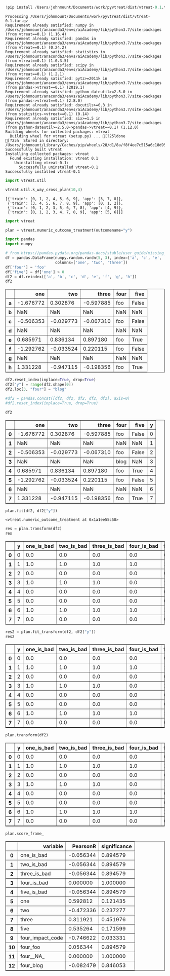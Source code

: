

```python
!pip install /Users/johnmount/Documents/work/pyvtreat/dist/vtreat-0.1.tar.gz 
```

    Processing /Users/johnmount/Documents/work/pyvtreat/dist/vtreat-0.1.tar.gz
    Requirement already satisfied: numpy in /Users/johnmount/anaconda3/envs/aiAcademy/lib/python3.7/site-packages (from vtreat==0.1) (1.16.4)
    Requirement already satisfied: pandas in /Users/johnmount/anaconda3/envs/aiAcademy/lib/python3.7/site-packages (from vtreat==0.1) (0.24.2)
    Requirement already satisfied: statistics in /Users/johnmount/anaconda3/envs/aiAcademy/lib/python3.7/site-packages (from vtreat==0.1) (1.0.3.5)
    Requirement already satisfied: scipy in /Users/johnmount/anaconda3/envs/aiAcademy/lib/python3.7/site-packages (from vtreat==0.1) (1.2.1)
    Requirement already satisfied: pytz>=2011k in /Users/johnmount/anaconda3/envs/aiAcademy/lib/python3.7/site-packages (from pandas->vtreat==0.1) (2019.1)
    Requirement already satisfied: python-dateutil>=2.5.0 in /Users/johnmount/anaconda3/envs/aiAcademy/lib/python3.7/site-packages (from pandas->vtreat==0.1) (2.8.0)
    Requirement already satisfied: docutils>=0.3 in /Users/johnmount/anaconda3/envs/aiAcademy/lib/python3.7/site-packages (from statistics->vtreat==0.1) (0.14)
    Requirement already satisfied: six>=1.5 in /Users/johnmount/anaconda3/envs/aiAcademy/lib/python3.7/site-packages (from python-dateutil>=2.5.0->pandas->vtreat==0.1) (1.12.0)
    Building wheels for collected packages: vtreat
      Building wheel for vtreat (setup.py) ... [?25ldone
    [?25h  Stored in directory: /Users/johnmount/Library/Caches/pip/wheels/28/d1/8a/f8f4ee7c515a6c18d95d64f4d49327fe498b9e6e23d04c7159
    Successfully built vtreat
    Installing collected packages: vtreat
      Found existing installation: vtreat 0.1
        Uninstalling vtreat-0.1:
          Successfully uninstalled vtreat-0.1
    Successfully installed vtreat-0.1



```python
import vtreat.util
```


```python
vtreat.util.k_way_cross_plan(10,4)
```




    [{'train': [0, 1, 2, 4, 5, 6, 9], 'app': [3, 7, 8]},
     {'train': [3, 4, 5, 6, 7, 8, 9], 'app': [0, 1, 2]},
     {'train': [0, 1, 2, 3, 5, 6, 7, 8], 'app': [4, 9]},
     {'train': [0, 1, 2, 3, 4, 7, 8, 9], 'app': [5, 6]}]




```python
import vtreat
```


```python
plan = vtreat.numeric_outcome_treatment(outcomename="y")
```


```python
import pandas
import numpy
```


```python
# from https://pandas.pydata.org/pandas-docs/stable/user_guide/missing_data.html
df = pandas.DataFrame(numpy.random.randn(5, 3), index=['a', 'c', 'e', 'f', 'h'],
                      columns=['one', 'two', 'three'])
df['four'] = 'foo'
df['five'] = df['one'] > 0
df2 = df.reindex(['a', 'b', 'c', 'd', 'e', 'f', 'g', 'h'])
df2
```




<div>
<style scoped>
    .dataframe tbody tr th:only-of-type {
        vertical-align: middle;
    }

    .dataframe tbody tr th {
        vertical-align: top;
    }

    .dataframe thead th {
        text-align: right;
    }
</style>
<table border="1" class="dataframe">
  <thead>
    <tr style="text-align: right;">
      <th></th>
      <th>one</th>
      <th>two</th>
      <th>three</th>
      <th>four</th>
      <th>five</th>
    </tr>
  </thead>
  <tbody>
    <tr>
      <th>a</th>
      <td>-1.676772</td>
      <td>0.302876</td>
      <td>-0.597885</td>
      <td>foo</td>
      <td>False</td>
    </tr>
    <tr>
      <th>b</th>
      <td>NaN</td>
      <td>NaN</td>
      <td>NaN</td>
      <td>NaN</td>
      <td>NaN</td>
    </tr>
    <tr>
      <th>c</th>
      <td>-0.506353</td>
      <td>-0.029773</td>
      <td>-0.067310</td>
      <td>foo</td>
      <td>False</td>
    </tr>
    <tr>
      <th>d</th>
      <td>NaN</td>
      <td>NaN</td>
      <td>NaN</td>
      <td>NaN</td>
      <td>NaN</td>
    </tr>
    <tr>
      <th>e</th>
      <td>0.685971</td>
      <td>0.836134</td>
      <td>0.897180</td>
      <td>foo</td>
      <td>True</td>
    </tr>
    <tr>
      <th>f</th>
      <td>-1.292762</td>
      <td>-0.033524</td>
      <td>0.220115</td>
      <td>foo</td>
      <td>False</td>
    </tr>
    <tr>
      <th>g</th>
      <td>NaN</td>
      <td>NaN</td>
      <td>NaN</td>
      <td>NaN</td>
      <td>NaN</td>
    </tr>
    <tr>
      <th>h</th>
      <td>1.331228</td>
      <td>-0.947115</td>
      <td>-0.198356</td>
      <td>foo</td>
      <td>True</td>
    </tr>
  </tbody>
</table>
</div>




```python
df2.reset_index(inplace=True, drop=True)
df2["y"] = range(df2.shape[0])
df2.loc[3, "four"] = "blog"
```


```python
#df2 = pandas.concat([df2, df2, df2, df2, df2], axis=0)
#df2.reset_index(inplace=True, drop=True)
```


```python
df2
```




<div>
<style scoped>
    .dataframe tbody tr th:only-of-type {
        vertical-align: middle;
    }

    .dataframe tbody tr th {
        vertical-align: top;
    }

    .dataframe thead th {
        text-align: right;
    }
</style>
<table border="1" class="dataframe">
  <thead>
    <tr style="text-align: right;">
      <th></th>
      <th>one</th>
      <th>two</th>
      <th>three</th>
      <th>four</th>
      <th>five</th>
      <th>y</th>
    </tr>
  </thead>
  <tbody>
    <tr>
      <th>0</th>
      <td>-1.676772</td>
      <td>0.302876</td>
      <td>-0.597885</td>
      <td>foo</td>
      <td>False</td>
      <td>0</td>
    </tr>
    <tr>
      <th>1</th>
      <td>NaN</td>
      <td>NaN</td>
      <td>NaN</td>
      <td>NaN</td>
      <td>NaN</td>
      <td>1</td>
    </tr>
    <tr>
      <th>2</th>
      <td>-0.506353</td>
      <td>-0.029773</td>
      <td>-0.067310</td>
      <td>foo</td>
      <td>False</td>
      <td>2</td>
    </tr>
    <tr>
      <th>3</th>
      <td>NaN</td>
      <td>NaN</td>
      <td>NaN</td>
      <td>blog</td>
      <td>NaN</td>
      <td>3</td>
    </tr>
    <tr>
      <th>4</th>
      <td>0.685971</td>
      <td>0.836134</td>
      <td>0.897180</td>
      <td>foo</td>
      <td>True</td>
      <td>4</td>
    </tr>
    <tr>
      <th>5</th>
      <td>-1.292762</td>
      <td>-0.033524</td>
      <td>0.220115</td>
      <td>foo</td>
      <td>False</td>
      <td>5</td>
    </tr>
    <tr>
      <th>6</th>
      <td>NaN</td>
      <td>NaN</td>
      <td>NaN</td>
      <td>NaN</td>
      <td>NaN</td>
      <td>6</td>
    </tr>
    <tr>
      <th>7</th>
      <td>1.331228</td>
      <td>-0.947115</td>
      <td>-0.198356</td>
      <td>foo</td>
      <td>True</td>
      <td>7</td>
    </tr>
  </tbody>
</table>
</div>




```python
plan.fit(df2, df2["y"])
```




    <vtreat.numeric_outcome_treatment at 0x1a1ee55c50>




```python
res = plan.transform(df2)
res
```




<div>
<style scoped>
    .dataframe tbody tr th:only-of-type {
        vertical-align: middle;
    }

    .dataframe tbody tr th {
        vertical-align: top;
    }

    .dataframe thead th {
        text-align: right;
    }
</style>
<table border="1" class="dataframe">
  <thead>
    <tr style="text-align: right;">
      <th></th>
      <th>y</th>
      <th>one_is_bad</th>
      <th>two_is_bad</th>
      <th>three_is_bad</th>
      <th>four_is_bad</th>
      <th>five_is_bad</th>
      <th>one</th>
      <th>two</th>
      <th>three</th>
      <th>five</th>
      <th>four_impact_code</th>
      <th>four_foo</th>
      <th>four__NA_</th>
      <th>four_blog</th>
    </tr>
  </thead>
  <tbody>
    <tr>
      <th>0</th>
      <td>0</td>
      <td>0.0</td>
      <td>0.0</td>
      <td>0.0</td>
      <td>0.0</td>
      <td>0.0</td>
      <td>-1.676772</td>
      <td>0.302876</td>
      <td>-0.597885</td>
      <td>0.0</td>
      <td>0.009018</td>
      <td>1</td>
      <td>0</td>
      <td>0</td>
    </tr>
    <tr>
      <th>1</th>
      <td>1</td>
      <td>1.0</td>
      <td>1.0</td>
      <td>1.0</td>
      <td>1.0</td>
      <td>1.0</td>
      <td>-0.291738</td>
      <td>0.025720</td>
      <td>0.050749</td>
      <td>0.4</td>
      <td>0.000000</td>
      <td>0</td>
      <td>1</td>
      <td>0</td>
    </tr>
    <tr>
      <th>2</th>
      <td>2</td>
      <td>0.0</td>
      <td>0.0</td>
      <td>0.0</td>
      <td>0.0</td>
      <td>0.0</td>
      <td>-0.506353</td>
      <td>-0.029773</td>
      <td>-0.067310</td>
      <td>0.0</td>
      <td>0.009018</td>
      <td>1</td>
      <td>0</td>
      <td>0</td>
    </tr>
    <tr>
      <th>3</th>
      <td>3</td>
      <td>1.0</td>
      <td>1.0</td>
      <td>1.0</td>
      <td>0.0</td>
      <td>1.0</td>
      <td>-0.291738</td>
      <td>0.025720</td>
      <td>0.050749</td>
      <td>0.4</td>
      <td>-0.009719</td>
      <td>0</td>
      <td>0</td>
      <td>1</td>
    </tr>
    <tr>
      <th>4</th>
      <td>4</td>
      <td>0.0</td>
      <td>0.0</td>
      <td>0.0</td>
      <td>0.0</td>
      <td>0.0</td>
      <td>0.685971</td>
      <td>0.836134</td>
      <td>0.897180</td>
      <td>1.0</td>
      <td>0.009018</td>
      <td>1</td>
      <td>0</td>
      <td>0</td>
    </tr>
    <tr>
      <th>5</th>
      <td>5</td>
      <td>0.0</td>
      <td>0.0</td>
      <td>0.0</td>
      <td>0.0</td>
      <td>0.0</td>
      <td>-1.292762</td>
      <td>-0.033524</td>
      <td>0.220115</td>
      <td>0.0</td>
      <td>0.009018</td>
      <td>1</td>
      <td>0</td>
      <td>0</td>
    </tr>
    <tr>
      <th>6</th>
      <td>6</td>
      <td>1.0</td>
      <td>1.0</td>
      <td>1.0</td>
      <td>1.0</td>
      <td>1.0</td>
      <td>-0.291738</td>
      <td>0.025720</td>
      <td>0.050749</td>
      <td>0.4</td>
      <td>0.000000</td>
      <td>0</td>
      <td>1</td>
      <td>0</td>
    </tr>
    <tr>
      <th>7</th>
      <td>7</td>
      <td>0.0</td>
      <td>0.0</td>
      <td>0.0</td>
      <td>0.0</td>
      <td>0.0</td>
      <td>1.331228</td>
      <td>-0.947115</td>
      <td>-0.198356</td>
      <td>1.0</td>
      <td>0.009018</td>
      <td>1</td>
      <td>0</td>
      <td>0</td>
    </tr>
  </tbody>
</table>
</div>




```python
res2 = plan.fit_transform(df2, df2["y"])
res2
```




<div>
<style scoped>
    .dataframe tbody tr th:only-of-type {
        vertical-align: middle;
    }

    .dataframe tbody tr th {
        vertical-align: top;
    }

    .dataframe thead th {
        text-align: right;
    }
</style>
<table border="1" class="dataframe">
  <thead>
    <tr style="text-align: right;">
      <th></th>
      <th>y</th>
      <th>one_is_bad</th>
      <th>two_is_bad</th>
      <th>three_is_bad</th>
      <th>four_is_bad</th>
      <th>five_is_bad</th>
      <th>one</th>
      <th>two</th>
      <th>three</th>
      <th>five</th>
      <th>four_impact_code</th>
      <th>four_foo</th>
      <th>four__NA_</th>
      <th>four_blog</th>
    </tr>
  </thead>
  <tbody>
    <tr>
      <th>0</th>
      <td>0</td>
      <td>0.0</td>
      <td>0.0</td>
      <td>0.0</td>
      <td>0.0</td>
      <td>0.0</td>
      <td>-1.676772</td>
      <td>0.302876</td>
      <td>-0.597885</td>
      <td>0.0</td>
      <td>0.195219</td>
      <td>1</td>
      <td>0</td>
      <td>0</td>
    </tr>
    <tr>
      <th>1</th>
      <td>1</td>
      <td>1.0</td>
      <td>1.0</td>
      <td>1.0</td>
      <td>1.0</td>
      <td>1.0</td>
      <td>-0.291738</td>
      <td>0.025720</td>
      <td>0.050749</td>
      <td>0.4</td>
      <td>0.000000</td>
      <td>0</td>
      <td>1</td>
      <td>0</td>
    </tr>
    <tr>
      <th>2</th>
      <td>2</td>
      <td>0.0</td>
      <td>0.0</td>
      <td>0.0</td>
      <td>0.0</td>
      <td>0.0</td>
      <td>-0.506353</td>
      <td>-0.029773</td>
      <td>-0.067310</td>
      <td>0.0</td>
      <td>0.043956</td>
      <td>1</td>
      <td>0</td>
      <td>0</td>
    </tr>
    <tr>
      <th>3</th>
      <td>3</td>
      <td>1.0</td>
      <td>1.0</td>
      <td>1.0</td>
      <td>0.0</td>
      <td>1.0</td>
      <td>-0.291738</td>
      <td>0.025720</td>
      <td>0.050749</td>
      <td>0.4</td>
      <td>0.000000</td>
      <td>0</td>
      <td>0</td>
      <td>1</td>
    </tr>
    <tr>
      <th>4</th>
      <td>4</td>
      <td>0.0</td>
      <td>0.0</td>
      <td>0.0</td>
      <td>0.0</td>
      <td>0.0</td>
      <td>0.685971</td>
      <td>0.836134</td>
      <td>0.897180</td>
      <td>1.0</td>
      <td>-0.227106</td>
      <td>1</td>
      <td>0</td>
      <td>0</td>
    </tr>
    <tr>
      <th>5</th>
      <td>5</td>
      <td>0.0</td>
      <td>0.0</td>
      <td>0.0</td>
      <td>0.0</td>
      <td>0.0</td>
      <td>-1.292762</td>
      <td>-0.033524</td>
      <td>0.220115</td>
      <td>0.0</td>
      <td>-0.225806</td>
      <td>1</td>
      <td>0</td>
      <td>0</td>
    </tr>
    <tr>
      <th>6</th>
      <td>6</td>
      <td>1.0</td>
      <td>1.0</td>
      <td>1.0</td>
      <td>1.0</td>
      <td>1.0</td>
      <td>-0.291738</td>
      <td>0.025720</td>
      <td>0.050749</td>
      <td>0.4</td>
      <td>0.000000</td>
      <td>0</td>
      <td>1</td>
      <td>0</td>
    </tr>
    <tr>
      <th>7</th>
      <td>7</td>
      <td>0.0</td>
      <td>0.0</td>
      <td>0.0</td>
      <td>0.0</td>
      <td>0.0</td>
      <td>1.331228</td>
      <td>-0.947115</td>
      <td>-0.198356</td>
      <td>1.0</td>
      <td>-0.225806</td>
      <td>1</td>
      <td>0</td>
      <td>0</td>
    </tr>
  </tbody>
</table>
</div>




```python
plan.transform(df2)
```




<div>
<style scoped>
    .dataframe tbody tr th:only-of-type {
        vertical-align: middle;
    }

    .dataframe tbody tr th {
        vertical-align: top;
    }

    .dataframe thead th {
        text-align: right;
    }
</style>
<table border="1" class="dataframe">
  <thead>
    <tr style="text-align: right;">
      <th></th>
      <th>y</th>
      <th>one_is_bad</th>
      <th>two_is_bad</th>
      <th>three_is_bad</th>
      <th>four_is_bad</th>
      <th>five_is_bad</th>
      <th>one</th>
      <th>two</th>
      <th>three</th>
      <th>five</th>
      <th>four_impact_code</th>
      <th>four_foo</th>
      <th>four__NA_</th>
      <th>four_blog</th>
    </tr>
  </thead>
  <tbody>
    <tr>
      <th>0</th>
      <td>0</td>
      <td>0.0</td>
      <td>0.0</td>
      <td>0.0</td>
      <td>0.0</td>
      <td>0.0</td>
      <td>-1.676772</td>
      <td>0.302876</td>
      <td>-0.597885</td>
      <td>0.0</td>
      <td>0.009018</td>
      <td>1</td>
      <td>0</td>
      <td>0</td>
    </tr>
    <tr>
      <th>1</th>
      <td>1</td>
      <td>1.0</td>
      <td>1.0</td>
      <td>1.0</td>
      <td>1.0</td>
      <td>1.0</td>
      <td>-0.291738</td>
      <td>0.025720</td>
      <td>0.050749</td>
      <td>0.4</td>
      <td>0.000000</td>
      <td>0</td>
      <td>1</td>
      <td>0</td>
    </tr>
    <tr>
      <th>2</th>
      <td>2</td>
      <td>0.0</td>
      <td>0.0</td>
      <td>0.0</td>
      <td>0.0</td>
      <td>0.0</td>
      <td>-0.506353</td>
      <td>-0.029773</td>
      <td>-0.067310</td>
      <td>0.0</td>
      <td>0.009018</td>
      <td>1</td>
      <td>0</td>
      <td>0</td>
    </tr>
    <tr>
      <th>3</th>
      <td>3</td>
      <td>1.0</td>
      <td>1.0</td>
      <td>1.0</td>
      <td>0.0</td>
      <td>1.0</td>
      <td>-0.291738</td>
      <td>0.025720</td>
      <td>0.050749</td>
      <td>0.4</td>
      <td>-0.009719</td>
      <td>0</td>
      <td>0</td>
      <td>1</td>
    </tr>
    <tr>
      <th>4</th>
      <td>4</td>
      <td>0.0</td>
      <td>0.0</td>
      <td>0.0</td>
      <td>0.0</td>
      <td>0.0</td>
      <td>0.685971</td>
      <td>0.836134</td>
      <td>0.897180</td>
      <td>1.0</td>
      <td>0.009018</td>
      <td>1</td>
      <td>0</td>
      <td>0</td>
    </tr>
    <tr>
      <th>5</th>
      <td>5</td>
      <td>0.0</td>
      <td>0.0</td>
      <td>0.0</td>
      <td>0.0</td>
      <td>0.0</td>
      <td>-1.292762</td>
      <td>-0.033524</td>
      <td>0.220115</td>
      <td>0.0</td>
      <td>0.009018</td>
      <td>1</td>
      <td>0</td>
      <td>0</td>
    </tr>
    <tr>
      <th>6</th>
      <td>6</td>
      <td>1.0</td>
      <td>1.0</td>
      <td>1.0</td>
      <td>1.0</td>
      <td>1.0</td>
      <td>-0.291738</td>
      <td>0.025720</td>
      <td>0.050749</td>
      <td>0.4</td>
      <td>0.000000</td>
      <td>0</td>
      <td>1</td>
      <td>0</td>
    </tr>
    <tr>
      <th>7</th>
      <td>7</td>
      <td>0.0</td>
      <td>0.0</td>
      <td>0.0</td>
      <td>0.0</td>
      <td>0.0</td>
      <td>1.331228</td>
      <td>-0.947115</td>
      <td>-0.198356</td>
      <td>1.0</td>
      <td>0.009018</td>
      <td>1</td>
      <td>0</td>
      <td>0</td>
    </tr>
  </tbody>
</table>
</div>




```python
plan.score_frame_
```




<div>
<style scoped>
    .dataframe tbody tr th:only-of-type {
        vertical-align: middle;
    }

    .dataframe tbody tr th {
        vertical-align: top;
    }

    .dataframe thead th {
        text-align: right;
    }
</style>
<table border="1" class="dataframe">
  <thead>
    <tr style="text-align: right;">
      <th></th>
      <th>variable</th>
      <th>PearsonR</th>
      <th>significance</th>
    </tr>
  </thead>
  <tbody>
    <tr>
      <th>0</th>
      <td>one_is_bad</td>
      <td>-0.056344</td>
      <td>0.894579</td>
    </tr>
    <tr>
      <th>1</th>
      <td>two_is_bad</td>
      <td>-0.056344</td>
      <td>0.894579</td>
    </tr>
    <tr>
      <th>2</th>
      <td>three_is_bad</td>
      <td>-0.056344</td>
      <td>0.894579</td>
    </tr>
    <tr>
      <th>3</th>
      <td>four_is_bad</td>
      <td>0.000000</td>
      <td>1.000000</td>
    </tr>
    <tr>
      <th>4</th>
      <td>five_is_bad</td>
      <td>-0.056344</td>
      <td>0.894579</td>
    </tr>
    <tr>
      <th>5</th>
      <td>one</td>
      <td>0.592812</td>
      <td>0.121435</td>
    </tr>
    <tr>
      <th>6</th>
      <td>two</td>
      <td>-0.472336</td>
      <td>0.237277</td>
    </tr>
    <tr>
      <th>7</th>
      <td>three</td>
      <td>0.311921</td>
      <td>0.451976</td>
    </tr>
    <tr>
      <th>8</th>
      <td>five</td>
      <td>0.535264</td>
      <td>0.171599</td>
    </tr>
    <tr>
      <th>9</th>
      <td>four_impact_code</td>
      <td>-0.746622</td>
      <td>0.033331</td>
    </tr>
    <tr>
      <th>10</th>
      <td>four_foo</td>
      <td>0.056344</td>
      <td>0.894579</td>
    </tr>
    <tr>
      <th>11</th>
      <td>four__NA_</td>
      <td>0.000000</td>
      <td>1.000000</td>
    </tr>
    <tr>
      <th>12</th>
      <td>four_blog</td>
      <td>-0.082479</td>
      <td>0.846053</td>
    </tr>
  </tbody>
</table>
</div>




```python

```


```python

```

